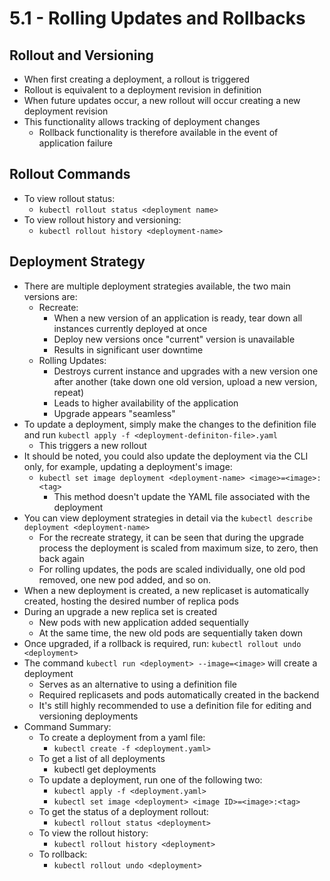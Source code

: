 # 5.1 - Rolling Updates and Rollbacks

## Rollout and Versioning

- When first creating a deployment, a rollout is triggered
- Rollout is equivalent to a deployment revision in definition
- When future updates occur, a new rollout will occur creating a new deployment
revision
- This functionality allows tracking of deployment changes
  - Rollback functionality is therefore available in the event of application failure

## Rollout Commands

- To view rollout status:
  - `kubectl rollout status <deployment name>`
- To view rollout history and versioning:
  - `kubectl rollout history <deployment-name>`

## Deployment Strategy

- There are multiple deployment strategies available, the two main versions are:
  - Recreate:
    - When a new version of an application is ready, tear down all instances
currently deployed at once
    - Deploy new versions once "current" version is unavailable
    - Results in significant user downtime
  - Rolling Updates:
    - Destroys current instance and upgrades with a new version one after
another (take down one old version, upload a new version, repeat)
    - Leads to higher availability of the application
    - Upgrade appears "seamless"
- To update a deployment, simply make the changes to the definition file and run
`kubectl apply -f <deployment-definiton-file>.yaml`
  - This triggers a new rollout
- It should be noted, you could also update the deployment via the CLI only, for
example, updating a deployment's image:
  - `kubectl set image deployment <deployment-name> <image>=<image>:<tag>`
    - This method doesn't update the YAML file associated with the
deployment
- You can view deployment strategies in detail via the `kubectl describe deployment <deployment-name>`
  - For the recreate strategy, it can be seen that during the upgrade process the
deployment is scaled from maximum size, to zero, then back again
  - For rolling updates, the pods are scaled individually, one old pod removed,
one new pod added, and so on.
- When a new deployment is created, a new replicaset is automatically created,
hosting the desired number of replica pods
- During an upgrade a new replica set is created
  - New pods with new application added sequentially
  - At the same time, the new old pods are sequentially taken down
- Once upgraded, if a rollback is required, run: `kubectl rollout undo <deployment>`
- The command `kubectl run <deployment> --image=<image>` will create a deployment
  - Serves as an alternative to using a definition file
  - Required replicasets and pods automatically created in the backend
  - It's still highly recommended to use a definition file for editing and versioning
deployments
- Command Summary:
  - To create a deployment from a yaml file:
    - `kubectl create -f <deployment.yaml>`
  - To get a list of all deployments
    - kubectl get deployments
  - To update a deployment, run one of the following two:
    - `kubectl apply -f <deployment.yaml>`
    - `kubectl set image <deployment> <image ID>=<image>:<tag>`
  - To get the status of a deployment rollout:
    - `kubectl rollout status <deployment>`
  - To view the rollout history:
    - `kubectl rollout history <deployment>`
  - To rollback:
    - `kubectl rollout undo <deployment>`